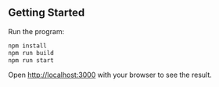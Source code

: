 ## Getting Started

Run the program:

```bash
npm install
npm run build
npm run start
```

Open [http://localhost:3000](http://localhost:3000) with your browser to see the result.

